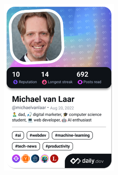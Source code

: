 <p align="center"><a href="https://app.daily.dev/michaelvanlaar"><img src="./devcard.png" width="356" alt="Michael van Laar’s Dev Card"/></a></p>
